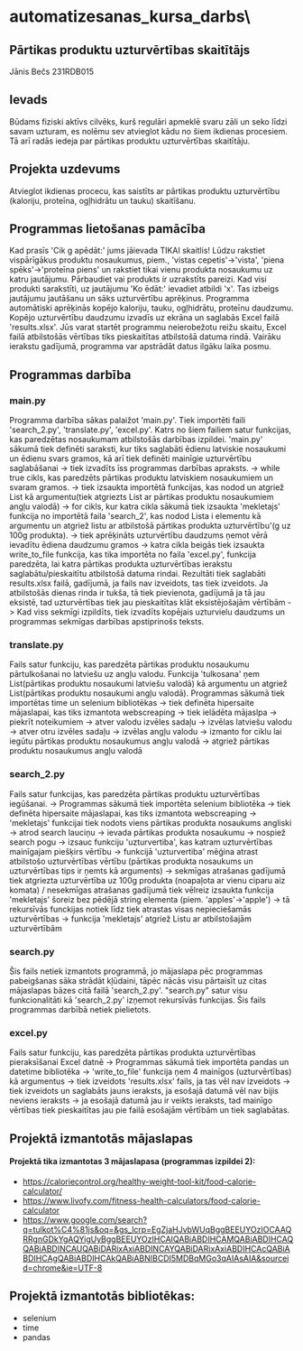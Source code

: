 # automatizesanas_kursa_darbs\

## Pārtikas produktu uzturvērtības skaitītājs

Jānis Bečs 231RDB015

## Ievads

Būdams fiziski aktīvs cilvēks, kurš regulāri apmeklē svaru zāli un seko līdzi savam uzturam, es nolēmu sev atvieglot kādu no šiem ikdienas procesiem. Tā arī radās iedeja par pārtikas produktu uzturvērtības skaitītāju.

## Projekta uzdevums

Atvieglot ikdienas procecu, kas saistīts ar pārtikas produktu uzturvērtību (kaloriju, proteīna, ogļhidrātu un tauku) skaitīšanu.

## Programmas lietošanas pamācība

Kad prasīs 'Cik g apēdāt:' jums jāievada TIKAI skaitlis!
Lūdzu rakstiet vispārīgākus produktu nosaukumus, piem., 'vistas cepetis'->'vista', 'piena spēks'->'proteīna piens' un rakstiet tikai vienu produkta nosaukumu uz katru jautājumu. Pārbaudiet vai produkts ir uzrakstīts pareizi.
Kad visi produkti sarakstīti, uz jautājumu 'Ko ēdāt:' ievadiet atbildi 'x'. Tas izbeigs jautājumu jautāšanu un sāks uzturvērtību aprēķinus.
Programma automātiski aprēķinās kopējo kaloriju, tauku, ogļhidrātu, proteīnu daudzumu.
Kopējo uzturvērtību daudzumu izvadīs uz ekrāna un saglabās Excel failā 'results.xlsx'.
Jūs varat startēt programmu neierobežotu reižu skaitu, Excel failā atbilstošās vērtības tiks pieskaitītas atbilstošā datuma rindā.
Vairāku ierakstu gadījumā, programma var apstrādāt datus ilgāku laika posmu.

## Programmas darbība

### main.py

Programma darbība sākas palaižot 'main.py'. Tiek importēti faili 'search_2.py', 'translate.py', 'excel.py'. Katrs no šiem failiem satur funkcijas, kas paredzētas nosaukumam atbilstošās darbības izpildei. 'main.py' sākumā tiek definēti saraksti, kur tiks saglabāti ēdienu latviskie nosaukumi un ēdienu svars gramos, kā arī tiek definēti mainīgie uzturvērtību saglabāšanai -> tiek izvadīts īss programmas darbības apraksts. -> while true cikls, kas paredzēts pārtikas produktu latviskiem nosaukumiem un svaram gramos. -> tiek izsaukta importētā funkcijas, kas nodod un atgriež List kā argumentu(tiek atgriezts List ar pārtikas produktu nosaukumiem angļu valodā) -> for cikls, kur katra cikla sākumā tiek izsaukta 'mekletajs' funkcija no importētā faila 'search_2', kas nodod Lista i elementu kā argumentu un atgriež listu ar atbilstošā pārtikas produkta uzturvērtību'(g uz 100g produkta). -> tiek aprēķināts uzturvērtību daudzums ņemot vērā ievadītu ēdiena daudzumu gramos -> katra cikla beigās tiek izsaukta write_to_file funkcija, kas tika importēta no faila 'excel.py', funkcija paredzēta, lai katra pārtikas produkta uzturvērtības ierakstu saglabātu/pieskaitītu atbilstošā datuma rindai. Rezultāti tiek saglabāti results.xlsx failā, gadījumā, ja fails nav izveidots, tas tiek izveidots. Ja atbilstošās dienas rinda ir tukša, tā tiek pievienota, gadījumā ja tā jau eksistē, tad uzturvērtības tiek jau pieskaitītas klāt eksistējošajām vērtībām -> Kad viss sekmīgi izpildīts, tiek izvadīts kopējais uzturvielu daudzums un programmas sekmīgas darbības apstiprinošs teksts.

### translate.py

Fails satur funkciju, kas paredzēta pārtikas produktu nosaukumu pārtulkošanai no latviešu uz angļu valodu. Funkcija 'tulkosana' ņem List(pārtikas produktu nosaukumi latviešu valodā) kā argumentu un atgriež List(pārtikas produktu nosaukumi angļu valodā). Programmas sākumā tiek importētas time un selenium bibliotēkas -> tiek definēta hipersaite mājaslapai, kas tiks izmantota webscreaping -> tiek ielādēta mājaslpa -> piekrīt noteikumiem -> atver valodu izvēles sadaļu -> izvēlas latviešu valodu -> atver otru izvēles sadaļu -> izvēlas angļu valodu -> izmanto for ciklu lai iegūtu pārtikas produktu nosaukumus angļu valodā -> atgriež pārtikas produktu nosaukumus angļu valodā

### search_2.py

Fails satur funkcijas, kas paredzēta pārtikas produktu uzturvērtības iegūšanai. -> Programmas sākumā tiek importēta selenium bibliotēka -> tiek definēta hipersaite mājaslapai, kas tiks izmantota webscreaping ->
'mekletajs' funkcijai tiek nodots viens pārtikas produkta nosaukums angliski -> atrod search lauciņu -> ievada pārtikas produkta nosaukumu -> nospiež search pogu -> izsauc funkciju 'uzturvertiba', kas katram uzturvērtības mainīgajam piešķirs vērtību -> funkcijā 'uzturvertiba' mēģina atrast atbilstošo uzturvērtības vērtību (pārtikas produkta nosaukums un uzturvērtības tips ir ņemts kā arguments) -> sekmīgas atrašanas gadījumā tiek atgriezta uzturvērtība uz 100g produkta (noapaļota ar vienu ciparu aiz komata) / nesekmīgas atrašanas gadījumā tiek vēlreiz izsaukta funkcija 'mekletajs' šoreiz bez pēdējā string elementa (piem. 'apples'->'apple') -> tā rekursīvās funckijas notiek līdz tiek atrastas visas nepieciešamās uzturvērtības -> funkcija 'mekletajs' atgriež Listu ar atbilstošajām uzturvērtībām

### search.py

Šis fails netiek izmantots programmā, jo mājaslapa pēc programmas pabeigšanas sāka strādāt kļūdaini, tāpēc nācās visu pārtaisīt uz citas mājaslapas bāzes citā failā 'search_2.py'. "search.py" satur visu funkcionalitāti kā 'search_2.py' izņemot rekursīvās funkcijas. Šis fails programmas darbībā netiek pielietots.

### excel.py

Fails satur funkciju, kas paredzēta pārtikas produkta uzturvērtības pieraksīšanai Excel datnē -> Programmas sākumā tiek importēta pandas un datetime bibliotēka -> 'write_to_file' funkcija ņem 4 mainīgos (uzturvērtības) kā argumentus -> tiek izveidots 'results.xlsx' fails, ja tas vēl nav izveidots -> tiek izveidots un saglabāts jauns ieraksts, ja esošajā datumā vēl nav bijis neviens ieraksts -> ja esošajā datumā jau ir veikts ieraksts, tad mainīgo vērtības tiek pieskaitītas jau pie failā esošajām vērtībām un tiek saglabātas.

## Projektā izmantotās mājaslapas

#### Projektā tika izmantotas 3 mājaslapasa (programmas izpildei 2):

- https://caloriecontrol.org/healthy-weight-tool-kit/food-calorie-calculator/
- https://www.livofy.com/fitness-health-calculators/food-calorie-calculator
- https://www.google.com/search?q=tulkot%C4%81js&oq=&gs_lcrp=EgZjaHJvbWUqBggBEEUYOzIOCAAQRRgnGDkYgAQYigUyBggBEEUYOzIHCAIQABiABDIHCAMQABiABDIHCAQQABiABDINCAUQABiDARixAxiABDINCAYQABiDARixAxiABDIHCAcQABiABDIHCAgQABiABDIHCAkQABiABNIBCDI5MDBqMGo3qAIAsAIA&sourceid=chrome&ie=UTF-8

## Projektā izmantotās bibliotēkas:

- selenium
- time
- pandas
